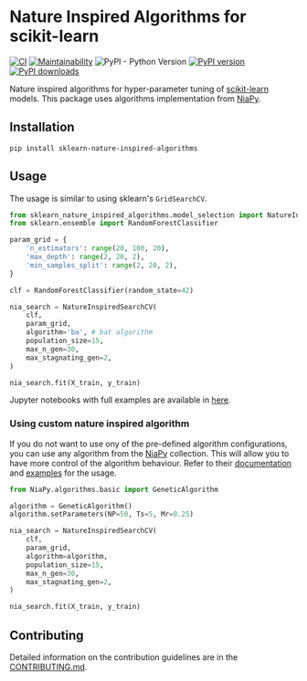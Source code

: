 # Nature Inspired Algorithms for scikit-learn

[![CI](https://github.com/timzatko/Sklearn-Nature-Inspired-Algorithms/workflows/CI/badge.svg?branch=master)](https://github.com/timzatko/Sklearn-Nature-Inspired-Algorithms/actions?query=workflow:CI+branch:master)
[![Maintainability](https://api.codeclimate.com/v1/badges/ed99e5c765bf5c95d716/maintainability)](https://codeclimate.com/github/timzatko/Sklearn-Nature-Inspired-Algorithms/maintainability)
![PyPI - Python Version](https://img.shields.io/pypi/pyversions/sklearn-nature-inspired-algorithms)
[![PyPI version](https://badge.fury.io/py/sklearn-nature-inspired-algorithms.svg)](https://pypi.org/project/sklearn-nature-inspired-algorithms/)
[![PyPI downloads](https://img.shields.io/pypi/dm/sklearn-nature-inspired-algorithms)](https://pypi.org/project/sklearn-nature-inspired-algorithms/)
 
Nature inspired algorithms for hyper-parameter tuning of [scikit-learn](https://github.com/scikit-learn/scikit-learn) models. This package uses algorithms implementation from [NiaPy](https://github.com/NiaOrg/NiaPy). 

## Installation

```shell script
pip install sklearn-nature-inspired-algorithms
```

## Usage

The usage is similar to using sklearn's `GridSearchCV`.

```python
from sklearn_nature_inspired_algorithms.model_selection import NatureInspiredSearchCV
from sklearn.ensemble import RandomForestClassifier

param_grid = { 
    'n_estimators': range(20, 100, 20), 
    'max_depth': range(2, 20, 2),
    'min_samples_split': range(2, 20, 2), 
}

clf = RandomForestClassifier(random_state=42)

nia_search = NatureInspiredSearchCV(
    clf,
    param_grid,
    algorithm='ba', # bat algorithm
    population_size=15,
    max_n_gen=30,
    max_stagnating_gen=2,
)

nia_search.fit(X_train, y_train)
```

Jupyter notebooks with full examples are available in [here](examples/notebooks).

### Using custom nature inspired algorithm

If you do not want to use ony of the pre-defined algorithm configurations, you can use any algorithm from the  [NiaPy](https://github.com/NiaOrg/NiaPy) collection.
This will allow you to have more control of the algorithm behaviour. 
Refer to their [documentation](https://niapy.readthedocs.io/en/latest/) and [examples](https://github.com/NiaOrg/NiaPy/tree/master/examples) for the usage. 

```python
from NiaPy.algorithms.basic import GeneticAlgorithm

algorithm = GeneticAlgorithm()
algorithm.setParameters(NP=50, Ts=5, Mr=0.25)

nia_search = NatureInspiredSearchCV(
    clf,
    param_grid,
    algorithm=algorithm,
    population_size=15,
    max_n_gen=30,
    max_stagnating_gen=2,
)

nia_search.fit(X_train, y_train)
```

## Contributing 

Detailed information on the contribution guidelines are in the [CONTRIBUTING.md](./CONTRIBUTING.md).
